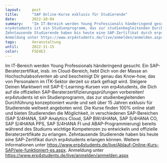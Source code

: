 ```yaml
---
layout:     post
title:      "SAP Online-Kurse exklusiv für Studierende"
date:       2022-10-04
summary:    "Im IT-Bereich werden Young Professionals händeringend gesucht. Ein SAP-Beraterzertifikat, insb. im Cloud-Bereich, hebt Dich von der Masse an Hochschulabsolventen ab und bescheinigt Dir genau das Know-how, das von Personalern im ITK-Sektor derzeit so stark gefragt wird. Steigere Deinen Marktwert mit SAP-E-Learning-Kursen von erp4students, die Dich auf die offiziellen SAP-Beraterzertifizierungsprüfungen vorbereiten!
erp4students ist ein Studienprogramm, das zur studienbegleitenden Durchführung konzeptioniert wurde und seit über 15 Jahren exklusiv für Studierende weltweit angeboten wird. Die Kurse finden 100% online statt und bieten Studierenden die Möglichkeit, in verschiedenen SAP-Bereichen (SAP S/4HANA, SAP Analytics Cloud, SAP BW/4HANA, SAP S/4HANA CO, SAP S/4HANA PPS, SAP S/4HANA FI und ABAP-Programmierung) bereits während des Studiums wichtige Kompetenzen zu entwickeln und offizielle Beraterzertifikate zu erlangen.
Zehntausende Studierende haben bis heute eine SAP-Zertifikat durch erp4students erlangen können. Weitere Informationen unter https://www.erp4students.de/live/Ablauf-Online-Kurs-SAP/wie-funktioniert-es.aspx. 
Anmeldung unter https://www.erp4students.de/live/anmelden/anmelden.aspx"
tags:       Veranstaltung
until:		2022-11-15
color:      F5E4E3
---
```


Im IT-Bereich werden Young Professionals händeringend gesucht. Ein SAP-Beraterzertifikat, insb. im Cloud-Bereich, hebt Dich von der Masse an Hochschulabsolventen ab und bescheinigt Dir genau das Know-how, das von Personalern im ITK-Sektor derzeit so stark gefragt wird. Steigere Deinen Marktwert mit SAP-E-Learning-Kursen von erp4students, die Dich auf die offiziellen SAP-Beraterzertifizierungsprüfungen vorbereiten!
erp4students ist ein Studienprogramm, das zur studienbegleitenden Durchführung konzeptioniert wurde und seit über 15 Jahren exklusiv für Studierende weltweit angeboten wird. Die Kurse finden 100% online statt und bieten Studierenden die Möglichkeit, in verschiedenen SAP-Bereichen (SAP S/4HANA, SAP Analytics Cloud, SAP BW/4HANA, SAP S/4HANA CO, SAP S/4HANA PPS, SAP S/4HANA FI und ABAP-Programmierung) bereits während des Studiums wichtige Kompetenzen zu entwickeln und offizielle Beraterzertifikate zu erlangen.
Zehntausende Studierende haben bis heute eine SAP-Zertifikat durch erp4students erlangen können. Weitere Informationen unter https://www.erp4students.de/live/Ablauf-Online-Kurs-SAP/wie-funktioniert-es.aspx. 
Anmeldung unter https://www.erp4students.de/live/anmelden/anmelden.aspx
